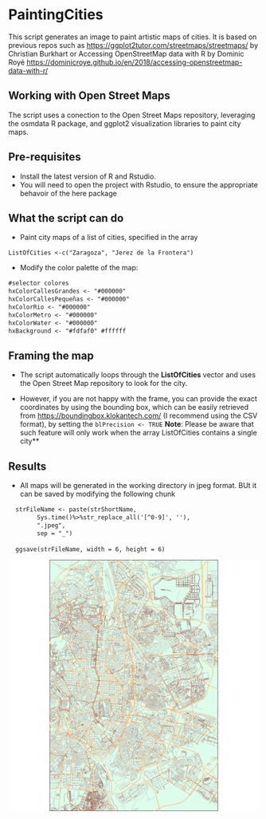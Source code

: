 # PaintingCities
This script generates an image to paint artistic maps of cities. It is based on previous repos such as https://ggplot2tutor.com/streetmaps/streetmaps/ by Christian Burkhart or Accessing OpenStreetMap data with R by Dominic Royé https://dominicroye.github.io/en/2018/accessing-openstreetmap-data-with-r/

## Working with Open Street Maps
The script uses a conection to the Open Street Maps repository, leveraging the osmdata R package, and ggplot2 visualization libraries to paint city maps.

## Pre-requisites

- Install the latest version of R and Rstudio. 
- You will need to open the project with Rstudio, to ensure the appropriate behavoir of the here package

## What the script can do

- Paint city maps of a list of cities, specified in the array

```
ListOfCities <-c("Zaragoza", "Jerez de la Frontera")
```

- Modify the color palette of the map:
```
#selector colores
hxColorCallesGrandes <- "#000000"
hxColorCallesPequeñas <- "#000000"
hxColorRio <- "#000000"
hxColorMetro <- "#000000"
hxColorWater <- "#000000"
hxBackground <- "#fdfaf0" #ffffff
```

## Framing the map

- The script automatically loops through the **ListOfCities** vector and uses the Open Street Map repository to look for the city. 

- However, if you are not happy with the frame, you can provide the exact coordinates by using the bounding box, which can be easily retrieved from https://boundingbox.klokantech.com/ (I recommend using the CSV format), by setting the ``` blPrecision <- TRUE ``` **Note**: Please be aware that such feature will only work when the array ListOfCities contains a single city**

## Results

- All maps will be generated in the working directory in jpeg format. BUt it can be saved by modifying the following chunk

```
  strFileName <- paste(strShortName,
        Sys.time()%>%str_replace_all('[^0-9]', ''),
        ".jpeg",
        sep = "_")
  
  ggsave(strFileName, width = 6, height = 6)
```

![](MadridMap.png)


